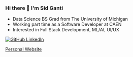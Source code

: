 ### Hi there 👋 I'm Sid Ganti

* Data Science BS Grad from The University of Michigan 
* Working part time as a Software Developer at CAEN
* Interested in Full Stack Development, ML/AI, UI/UX

[![GitHub](https://i.stack.imgur.com/gVE0j.png) LinkedIn](https://www.linkedin.com/in/sidganti/)

[Personal Website](https://www.sidganti.dev/) 

<!--
**sidganti/sidganti** is a ✨ _special_ ✨ repository because its `README.md` (this file) appears on your GitHub profile.

Here are some ideas to get you started:

- 🔭 I’m currently working on ...
- 🌱 I’m currently learning ...
- 👯 I’m looking to collaborate on ...
- 🤔 I’m looking for help with ...
- 💬 Ask me about ...
- 📫 How to reach me: ...
- 😄 Pronouns: ...
- ⚡ Fun fact: ...
-->

